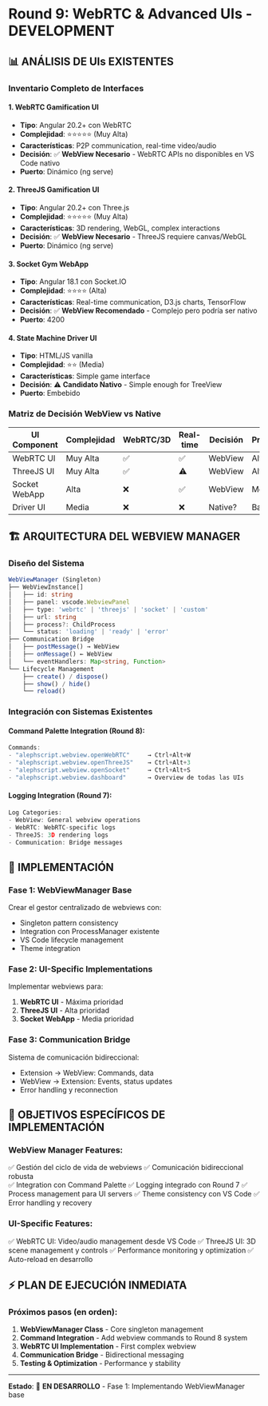 # Round 9: WebRTC & Advanced UIs - DEVELOPMENT

## 📊 ANÁLISIS DE UIs EXISTENTES

### Inventario Completo de Interfaces

#### 1. **WebRTC Gamification UI** 
- **Tipo**: Angular 20.2+ con WebRTC
- **Complejidad**: ⭐⭐⭐⭐⭐ (Muy Alta)
- **Características**: P2P communication, real-time video/audio
- **Decisión**: ✅ **WebView Necesario** - WebRTC APIs no disponibles en VS Code nativo
- **Puerto**: Dinámico (ng serve)

#### 2. **ThreeJS Gamification UI**
- **Tipo**: Angular 20.2+ con Three.js
- **Complejidad**: ⭐⭐⭐⭐⭐ (Muy Alta) 
- **Características**: 3D rendering, WebGL, complex interactions
- **Decisión**: ✅ **WebView Necesario** - ThreeJS requiere canvas/WebGL
- **Puerto**: Dinámico (ng serve)

#### 3. **Socket Gym WebApp**
- **Tipo**: Angular 18.1 con Socket.IO
- **Complejidad**: ⭐⭐⭐⭐ (Alta)
- **Características**: Real-time communication, D3.js charts, TensorFlow
- **Decisión**: ✅ **WebView Recomendado** - Complejo pero podría ser nativo
- **Puerto**: 4200

#### 4. **State Machine Driver UI**
- **Tipo**: HTML/JS vanilla
- **Complejidad**: ⭐⭐ (Media)
- **Características**: Simple game interface
- **Decisión**: ⚠️ **Candidato Nativo** - Simple enough for TreeView
- **Puerto**: Embebido

### Matriz de Decisión WebView vs Native

| UI Component | Complejidad | WebRTC/3D | Real-time | Decisión | Prioridad |
|--------------|-------------|-----------|-----------|----------|-----------|
| WebRTC UI    | Muy Alta    | ✅        | ✅        | WebView  | Alta      |
| ThreeJS UI   | Muy Alta    | ✅        | ⚠️        | WebView  | Alta      |  
| Socket WebApp| Alta        | ❌        | ✅        | WebView  | Media     |
| Driver UI    | Media       | ❌        | ❌        | Native?  | Baja      |

## 🏗️ ARQUITECTURA DEL WEBVIEW MANAGER

### Diseño del Sistema

```typescript
WebViewManager (Singleton)
├── WebViewInstance[]
│   ├── id: string
│   ├── panel: vscode.WebviewPanel  
│   ├── type: 'webrtc' | 'threejs' | 'socket' | 'custom'
│   ├── url: string
│   ├── process?: ChildProcess
│   └── status: 'loading' | 'ready' | 'error'
├── Communication Bridge
│   ├── postMessage() → WebView
│   ├── onMessage() ← WebView
│   └── eventHandlers: Map<string, Function>
└── Lifecycle Management
    ├── create() / dispose()
    ├── show() / hide()
    └── reload()
```

### Integración con Sistemas Existentes

#### Command Palette Integration (Round 8):
```typescript
Commands:
- "alephscript.webview.openWebRTC"     → Ctrl+Alt+W
- "alephscript.webview.openThreeJS"    → Ctrl+Alt+3  
- "alephscript.webview.openSocket"     → Ctrl+Alt+S
- "alephscript.webview.dashboard"      → Overview de todas las UIs
```

#### Logging Integration (Round 7):
```typescript
Log Categories:
- WebView: General webview operations
- WebRTC: WebRTC-specific logs  
- ThreeJS: 3D rendering logs
- Communication: Bridge messages
```

## 🔧 IMPLEMENTACIÓN

### Fase 1: WebViewManager Base

Crear el gestor centralizado de webviews con:
- Singleton pattern consistency 
- Integration con ProcessManager existente
- VS Code lifecycle management
- Theme integration

### Fase 2: UI-Specific Implementations

Implementar webviews para:
1. **WebRTC UI** - Máxima prioridad
2. **ThreeJS UI** - Alta prioridad
3. **Socket WebApp** - Media prioridad

### Fase 3: Communication Bridge

Sistema de comunicación bidireccional:
- Extension → WebView: Commands, data
- WebView → Extension: Events, status updates
- Error handling y reconnection

## 🎯 OBJETIVOS ESPECÍFICOS DE IMPLEMENTACIÓN

### WebView Manager Features:
✅ Gestión del ciclo de vida de webviews
✅ Comunicación bidireccional robusta  
✅ Integration con Command Palette
✅ Logging integrado con Round 7
✅ Process management para UI servers
✅ Theme consistency con VS Code
✅ Error handling y recovery

### UI-Specific Features:
✅ WebRTC UI: Video/audio management desde VS Code
✅ ThreeJS UI: 3D scene management y controls
✅ Performance monitoring y optimization
✅ Auto-reload en desarrollo

## ⚡ PLAN DE EJECUCIÓN INMEDIATA

### Próximos pasos (en orden):
1. **WebViewManager Class** - Core singleton management
2. **Command Integration** - Add webview commands to Round 8 system  
3. **WebRTC UI Implementation** - First complex webview
4. **Communication Bridge** - Bidirectional messaging
5. **Testing & Optimization** - Performance y stability

---

**Estado**: 🔄 **EN DESARROLLO** - Fase 1: Implementando WebViewManager base
